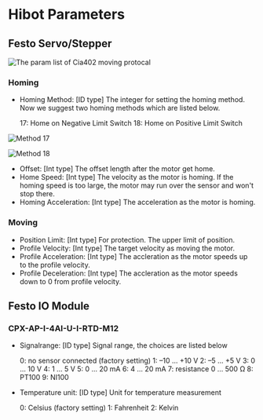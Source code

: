 # Hibot Parameters
## Festo Servo/Stepper

![The param list of Cia402 moving protocal](s3://gadgethi-css/img_share/proj-008/param%20list%20of%20Cia402.png)

### Homing
* Homing Method: [ID type] The integer for setting the homing method. Now we suggest two homing methods which are listed below.


	17: Home on Negative Limit Switch
	18: Home on Positive Limit Switch

![Method 17](s3://gadgethi-css/img_share/proj-008/Homing%20Method%2017.png)

![Method 18](http://gadgethi-css.s3.amazonaws.com/img_share/proj-008/Homing%20Method%2018.pngee)

* Offset: [Int type] The offset length after the motor get home.
* Home Speed: [Int type] The velocity as the motor is homing. If the homing speed is too large, the motor may run over the sensor and won't stop there.
* Homing Acceleration: [Int type] The acceleration as the motor is homing.

### Moving
* Position Limit: [Int type] For protection. The upper limit of position.
* Profile Velocity: [Int type] The target velocity as moving the motor.
* Profile Acceleration: [Int type] The accleration as the motor speeds up to the profile velocity.
* Profile Deceleration: [Int type] The accleration as the motor speeds down to 0 from profile velocity.



## Festo IO Module
### CPX-AP-I-4AI-U-I-RTD-M12
* Signalrange: [ID type] Signal range, the choices are listed below

	0: no sensor connected (factory setting)
	1: –10 ... +10 V
	2: –5 ... +5 V
	3: 0 ... 10 V
	4: 1 ... 5 V
	5: 0 ... 20 mA
	6: 4 ... 20 mA
	7: resistance 0 ... 500 Ω
	8: PT100
	9: NI100  

* Temperature unit: [ID type] Unit for temperature measurement

	0: Celsius (factory setting)
	1: Fahrenheit
	2: Kelvin
	




